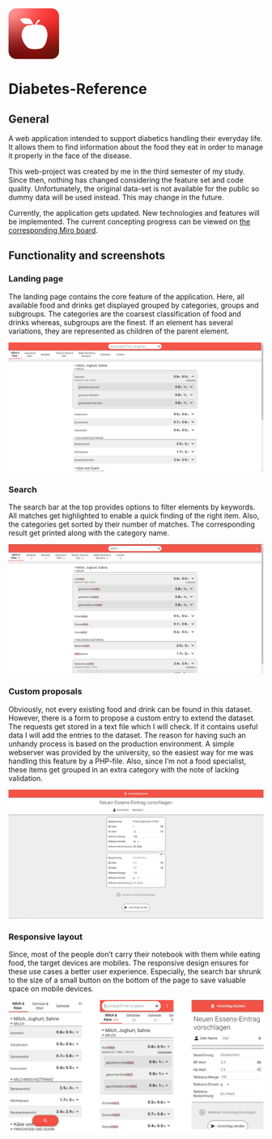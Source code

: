 <img src="src/favicon.png" width="100" height="100"/>

# Diabetes-Reference
## General
A web application intended to support diabetics handling their everyday life. It allows them to find information about the food they eat in order to manage it properly in the face of the disease. 

This web-project was created by me in the third semester of my study. Since then, nothing has changed considering the feature set and code quality. Unfortunately, the original data-set is not available for the public so dummy data will be used instead. This may change in the future.

Currently, the application gets updated. New technologies and features will be implemented. The current concepting progress can be viewed on [the corresponding Miro board](https://miro.com/app/board/o9J_ljjXDGI=/?invite_link_id=727903907767).

## Functionality and screenshots
### Landing page
The landing page contains the core feature of the application. Here, all available food and drinks get displayed grouped by categories, groups and subgroups. The categories are the coarsest classification of food and drinks whereas, subgroups are the finest. If an element has several variations, they are represented as children of the parent element. 

<img src="imgs/index.jpg"/>

### Search

The search bar at the top provides options to filter elements by keywords. All matches get highlighted to enable a quick finding of the right item. Also, the categories get sorted by their number of matches. The corresponding result get printed along with the category name. 

<img src="imgs/search.jpg"/>

### Custom proposals

Obviously, not every existing food and drink can be found in this dataset. However, there is a form to propose a custom entry to extend the dataset. The requests get stored in a text file which I will check. If it contains useful data I will add the entries to the dataset. The reason for having such an unhandy process is based on the production environment. A simple webserver was provided by the university, so the easiest way for me was handling this feature by a PHP-file. Also, since I’m not a food specialist, these items get grouped in an extra category with the note of lacking validation.

<img src="imgs/proposal.jpg"/>

### Responsive layout

Since, most of the people don’t carry their notebook with them while eating food, the target devices are mobiles. The responsive design ensures for these use cases a better user experience. Especially, the search bar shrunk to the size of a small button on the bottom of the page to save valuable space on mobile devices. 

<img src="imgs/responsive.png"/>